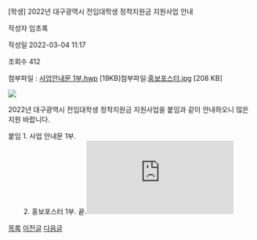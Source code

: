 
[학생] 2022년 대구광역시 전입대학생 정착지원금 지원사업 안내





작성자
임초록


작성일
2022-03-04 11:17


조회수
412


첨부파일 : [사업안내문 1부.hwp](https://computer.knu.ac.kr/pack/bbs/down.php?f_name=Q0dUVllEWFZfVXFPdxURbktTVQ==&o_name=사업안내문1부.hwp&tbl=Site_BBS_25) [19KB]첨부파일:[홍보포스터.jpg](https://computer.knu.ac.kr/pack/bbs/down.php?f_name=QEdUVllEWFZfVXFPdxURbklUQg==&o_name=홍보포스터.jpg&tbl=Site_BBS_25) [208 KB]


![](/pack/bbs/uploads/Site_BBS_25/220220304111710.jpg)  
  
﻿﻿2022년 대구광역시 전입대학생 정착지원금 지원사업을 붙임과 같이 안내하오니 많은 지원 바랍니다.  


  
붙임 1. 사업 안내문 1부.  
        2. 홍보포스터 1부. 끝.![](https://cse.knu.ac.krhttps://computer.knu.ac.kr/pack/bbs/down.php?f_name=QEdUVllEWFZfVXFPdxURbklUQg==&o_name=%ED%99%8D%EB%B3%B4%20%ED%8F%AC%EC%8A%A4%ED%84%B0.jpg&tbl=Site_BBS_25)  








[목록](https://computer.knu.ac.kr/06_sub/02_sub.html?key=&keyfield=&category=&page=1&bbs_code=Site_BBS_25)
[이전글](https://computer.knu.ac.kr/06_sub/02_sub.html?bbs_cmd=view&page=1&key=&keyfield=&category=&no=3714&bbs_code=Site_BBS_25)
[다음글](https://computer.knu.ac.kr/06_sub/02_sub.html?bbs_cmd=view&page=1&key=&keyfield=&category=&no=3716&bbs_code=Site_BBS_25)

















 